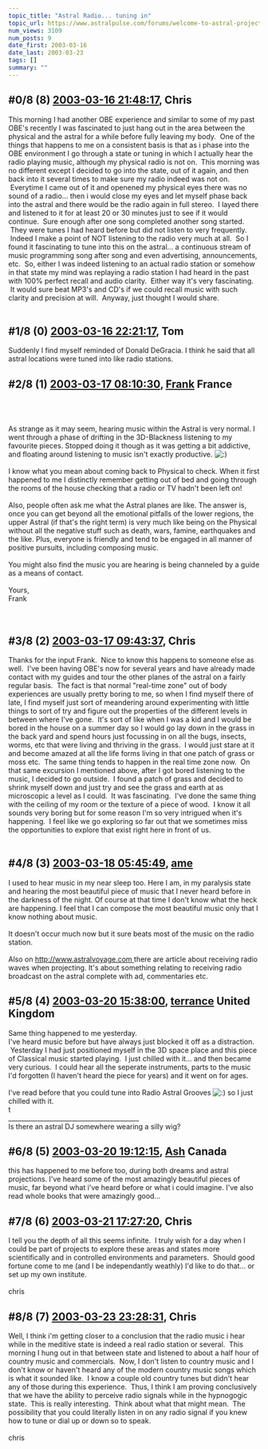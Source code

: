 ```yaml
---
topic_title: "Astral Radio... tuning in"
topic_url: https://www.astralpulse.com/forums/welcome-to-astral-projection-experiences!/astral-radio-tuning-in
num_views: 3109
num_posts: 9
date_first: 2003-03-16
date_last: 2003-03-23
tags: []
summary: ""
---
```


## \#0/8 (8) [2003-03-16 21:48:17](https://www.astralpulse.com/forums/index.php?msg=119554), Chris  ##
<section>
This morning I had another OBE experience and similar to some of my past OBE's recently I was fascinated to just hang out in the area between the physical and the astral for a while before fully leaving my body.  One of the things that happens to me on a consistent basis is that as i phase into the OBE environment I go through a state or tuning in which I actually hear the radio playing music, although my physical radio is not on.  This morning was no different except I decided to go into the state, out of it again, and then back into it several times to make sure my radio indeed was not on.  Everytime I came out of it and openened my physical eyes there was no sound of a radio... then i would close my eyes and let myself phase back into the astral and there would be the radio again in full stereo.  I layed there and listened to it for at least 20 or 30 minutes just to see if it would continue.  Sure enough after one song completed another song started.  They were tunes I had heard before but did not listen to very frequently.  Indeed I make a point of NOT listening to the radio very much at all.  So I found it fascinating to tune into this on the astral... a continuous stream of music programming song after song and even advertising, announcements, etc.  So, either I was indeed listening to an actual radio station or somehow in that state my mind was replaying a radio station I had heard in the past with 100% perfect recall and audio clarity.  Either way it's very fascinating.  It would sure beat MP3's and CD's if we could recall music with such clarity and precision at will.  Anyway, just thought I would share.
<br>
<br>
</section>

## \#1/8 (0) [2003-03-16 22:21:17](https://www.astralpulse.com/forums/index.php?msg=25312), Tom  ##
<section>
Suddenly I find myself reminded of Donald DeGracia. I think he said that all astral locations were tuned into like radio stations.
<br>
</section>

## \#2/8 (1) [2003-03-17 08:10:30](https://www.astralpulse.com/forums/index.php?msg=25320), [Frank](https://www.astralpulse.com/forums/profile/?u=359) France ##
<section>
<br>
<br>
<br>
As strange as it may seem, hearing music within the Astral is very normal. I went through a phase of drifting in the 3D-Blackness listening to my favourite pieces. Stopped doing it though as it was getting a bit addictive, and floating around listening to music isn't exactly productive.
<img alt=":)" class="smiley" src="https://www.astralpulse.com/forums/Smileys/fugue/smiley.png" title="Smiley"/>
<br>
<br>
I know what you mean about coming back to Physical to check. When it first happened to me I distinctly remember getting out of bed and going through the rooms of the house checking that a radio or TV hadn't been left on!
<br>
<br>
Also, people often ask me what the Astral planes are like. The answer is, once you can get beyond all the emotional pitfalls of the lower regions, the upper Astral (if that's the right term) is very much like being on the Physical without all the negative stuff such as death, wars, famine, earthquakes and the like. Plus, everyone is friendly and tend to be engaged in all manner of positive pursuits, including composing music.
<br>
<br>
You might also find the music you are hearing is being channeled by a guide as a means of contact.
<br>
<br>
Yours,
<br>
Frank
<br>
<br>
<br>
</section>

## \#3/8 (2) [2003-03-17 09:43:37](https://www.astralpulse.com/forums/index.php?msg=25325), Chris  ##
<section>
Thanks for the input Frank.  Nice to know this happens to someone else as well.  I've been having OBE's now for several years and have already made contact with my guides and tour the other planes of the astral on a fairly regular basis.  The fact is that normal "real-time zone" out of body experiences are usually pretty boring to me, so when I find myself there of late, I find myself just sort of meandering around experimenting with little things to sort of try and figure out the properties of the different levels in between where I've gone.  It's sort of like when I was a kid and I would be bored in the house on a summer day so I would go lay down in the grass in the back yard and spend hours just focussing in on all the bugs, insects, worms, etc that were living and thriving in the grass.  I would just stare at it and become amazed at all the life forms living in that one patch of grass or moss etc.  The same thing tends to happen in the real time zone now.  On that same excursion I mentioned above, after I got bored listening to the music, I decided to go outside.  I found a patch of grass and decided to shrink myself down and just try and see the grass and earth at as microscopic a level as I could.  It was fascinating.  I've done the same thing with the ceiling of my room or the texture of a piece of wood.  I know it all sounds very boring but for some reason I'm so very intrigued when it's happening.  I feel like we go exploring so far out that we sometimes miss the opportunities to explore that exist right here in front of us.
<br>
<br>
</section>

## \#4/8 (3) [2003-03-18 05:45:49](https://www.astralpulse.com/forums/index.php?msg=25384), [ame](https://www.astralpulse.com/forums/profile/?u=1671)  ##
<section>
I used to hear music in my near sleep too. Here I am, in my paralysis state and hearing the most beautiful piece of music that I never heard before in the darkness of the night. Of course at that time I don't know what the heck are happening. I feel that I can compose the most beautiful music only that I know nothing about music.
<br>
<br>
It doesn't occur much now but it sure beats most of the music on the radio station.
<br>
<br>
Also on
<a class="bbc_link" href="http://www.astralvoyage.com" rel="noopener" target="_blank">
 http://www.astralvoyage.com
</a>
there are article about receiving radio waves when projecting. It's about something relating to receiving radio broadcast on the astral complete with ad, commentaries etc.
</section>

## \#5/8 (4) [2003-03-20 15:38:00](https://www.astralpulse.com/forums/index.php?msg=25587), [terrance](https://www.astralpulse.com/forums/profile/?u=1521) United Kingdom ##
<section>
Same thing happened to me yesterday.
<br>
I've heard music before but have always just blocked it off as a distraction.  Yesterday I had just positioned myself in the 3D space place and this piece of Classical music started playing.  I just chilled with it... and then became very curious.  I could hear all the seperate instruments, parts to the music I'd forgotten (I haven't heard the piece for years) and it went on for ages.
<br>
<br>
I've read before that you could tune into Radio Astral Grooves
<img alt=":)" class="smiley" src="https://www.astralpulse.com/forums/Smileys/fugue/smiley.png" title="Smiley"/>
so I just chilled with it.
<br>
t
<br>
_________________________________________
<br>
Is there an astral DJ somewhere wearing a silly wig?
</section>

## \#6/8 (5) [2003-03-20 19:12:15](https://www.astralpulse.com/forums/index.php?msg=25606), [Ash](https://www.astralpulse.com/forums/profile/?u=1730) Canada ##
<section>
this has happened to me before too, during both dreams and astral projections. I've heard some of the most amazingly beautiful pieces of music, far beyond what i've heard before or what i could imagine. I've also read whole books that were amazingly good...
</section>

## \#7/8 (6) [2003-03-21 17:27:20](https://www.astralpulse.com/forums/index.php?msg=25689), Chris  ##
<section>
I tell you the depth of all this seems infinite.  I truly wish for a day when I could be part of projects to explore these areas and states more scientifically and in controlled environments and parameters.  Should good fortune come to me (and I be independantly weathly) I'd like to do that... or set up my own institute.
<br>
<br>
chris
<br>
</section>

## \#8/8 (7) [2003-03-23 23:28:31](https://www.astralpulse.com/forums/index.php?msg=25919), Chris  ##
<section>
Well, I think i'm getting closer to a conclusion that the radio music i hear while in the meditive state is indeed a real radio station or several.  This morning I hung out in that between state and listened to about a half hour of country music and commercials.  Now, I don't listen to country music and I don't know or haven't heard any of the modern country music songs which is what it sounded like.  I know a couple old country tunes but didn't hear any of those during this experience.  Thus, I think I am proving conclusively that we have the ability to perceive radio signals while in the hypnogogic state.  This is really interesting.  Think about what that might mean.  The possibility that you could literally listen in on any radio signal if you knew how to tune or dial up or down so to speak.
<br>
<br>
chris
<br>
</section>